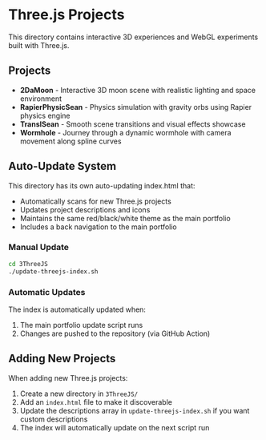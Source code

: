 # Three.js Projects

This directory contains interactive 3D experiences and WebGL experiments built with Three.js.

## Projects

- **2DaMoon** - Interactive 3D moon scene with realistic lighting and space environment
- **RapierPhysicSean** - Physics simulation with gravity orbs using Rapier physics engine  
- **TransISean** - Smooth scene transitions and visual effects showcase
- **Wormhole** - Journey through a dynamic wormhole with camera movement along spline curves

## Auto-Update System

This directory has its own auto-updating index.html that:

- Automatically scans for new Three.js projects
- Updates project descriptions and icons
- Maintains the same red/black/white theme as the main portfolio
- Includes a back navigation to the main portfolio

### Manual Update
```bash
cd 3ThreeJS
./update-threejs-index.sh
```

### Automatic Updates
The index is automatically updated when:
1. The main portfolio update script runs
2. Changes are pushed to the repository (via GitHub Action)

## Adding New Projects

When adding new Three.js projects:
1. Create a new directory in `3ThreeJS/`
2. Add an `index.html` file to make it discoverable
3. Update the descriptions array in `update-threejs-index.sh` if you want custom descriptions
4. The index will automatically update on the next script run